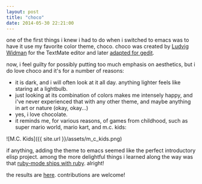 ```yaml
---
layout: post
title: "choco"
date: 2014-05-30 22:21:00
---
```


one of the first things i knew i had to do when i switched to emacs
was to have it use my favorite color theme, choco. choco was created
by [Ludvig Widman](http://www.ludw.se/blog/) for the TextMate editor
and later [adapted for gedit](https://github.com/gmate/gmate).

now, i feel guilty for possibly putting too much emphasis on
aesthetics, but i do love choco and it's for a number of reasons:

* it is dark, and i will often look at it all day. anything lighter
  feels like staring at a lightbulb.
* just looking at its combination of colors makes me intensely happy,
  and i've never experienced that with any other theme, and maybe
  anything in art or nature (okay, okay...)
* yes, i love chocolate.
* it reminds me, for various reasons, of games from childhood, such as
  super mario world, mario kart, and m.c. kids:

![M.C. Kids]({{ site.url }}/assets/m_c_kids.png)

if anything, adding the theme to emacs seemed like the perfect
introductory elisp project. among the more delightful things i learned
along the way was that
[ruby-mode ships with ruby](https://github.com/ruby/ruby/blob/trunk/misc/ruby-mode.el).
alright!

the results are
[here](https://github.com/imtayadeway/emacs-color-theme-choco).
contributions are welcome!
